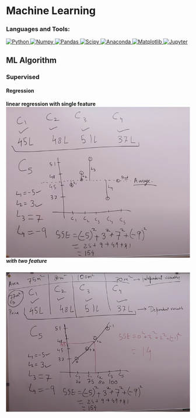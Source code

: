 # Machine Learning
<h3 align="left">Languages and Tools:</h3>
<p align="left">
  <a href="https://python.org" target="_blank"> <img src="https://www.vectorlogo.zone/logos/python/python-icon.svg" alt="Python" width="40" height="40"/> </a>
  <a href="https://numpy.org" target="_blank"> <img src="https://www.vectorlogo.zone/logos/numpy/numpy-icon.svg" alt="Numpy" width="40" height="40"/> </a>
  <a href="https://pandas.pydata.org/" target="_blank"> <img src="https://www.vectorlogo.zone/logos/usepanda/usepanda-icon.svg" alt="Pandas" width="40" height="40"/> </a>
  <a href="https://www.scipy.org/" target="_blank"> <img src="https://github.com/valohai/ml-logos/blob/master/scipy.svg" alt="Scipy" width="40" height="40"/> </a>
  <a href="https://www.anaconda.com/products/individual" target="_blank"> <img src="https://github.com/simple-icons/simple-icons/blob/master/icons/anaconda.svg" alt="Anaconda" width="40" height="40"/> </a>
  <a href="https://matplotlib.org" target="_blank"> <img src="https://matplotlib.org/stable/_static/logo2_compressed.svg" alt="Matplotlib" width="40" height="40"/> </a>
  <a href="https://jupyter.org/" target="_blank"> <img src="https://www.vectorlogo.zone/logos/jupyter/jupyter-icon.svg" alt="Jupyter" width="40" height="40"/> </a>
 
</p>
<h2 align="left">ML Algorithm</h2>
<h3 align="left"> Supervised</h3>
<h4 align="left">Regression</h4>
<b>linear regression<b>
 with single feature
<img src="https://github.com/goldi90/MlRepoMaterial/blob/main/Linear1.png" alt="First step to Simple linear" align="left"><br><br>
 <h5>with two feature</h5>
<img src="https://github.com/goldi90/MlRepoMaterial/blob/main/Linear2.png" alt="Secounde step to Simple linear" align="left">  
